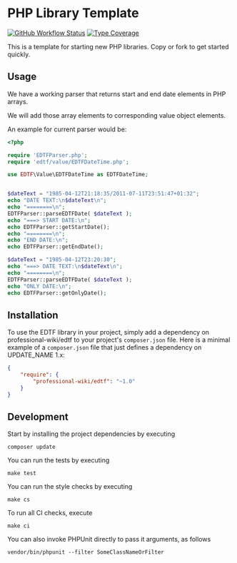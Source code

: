 # PHP Library Template

[![GitHub Workflow Status](https://img.shields.io/github/workflow/status/ProfessionalWiki/EDTF/CI)](https://github.com/ProfessionalWiki/EDTF/actions?query=workflow%3ACI)
[![Type Coverage](https://shepherd.dev/github/ProfessionalWiki/EDTF/coverage.svg)](https://shepherd.dev/github/ProfessionalWiki/EDTF)

This is a template for starting new PHP libraries. Copy or fork to get started quickly.

## Usage

We have a working parser that returns start and end date elements in PHP arrays.

We will add those array elements to corresponding value object elements.

An example for current parser would be:

```php
<?php

require 'EDTFParser.php';
require 'edtf/value/EDTFDateTime.php';

use EDTF\Value\EDTFDateTime as EDTFDateTime;


$dateText = "1985-04-12T21:18:35/2011-07-11T23:51:47+01:32";
echo "DATE TEXT:\n$dateText\n";
echo "========\n";
EDTFParser::parseEDTFDate( $dateText );
echo "===> START DATE:\n";
echo EDTFParser::getStartDate();
echo "========\n";
echo "END DATE:\n";
echo EDTFParser::getEndDate();

$dateText = "1985-04-12T23:20:30";
echo "===> DATE TEXT:\n$dateText\n";
echo "========\n";
EDTFParser::parseEDTFDate( $dateText );
echo "ONLY DATE:\n";
echo EDTFParser::getOnlyDate();
```

## Installation

To use the EDTF library in your project, simply add a dependency on professional-wiki/edtf
to your project's `composer.json` file. Here is a minimal example of a `composer.json`
file that just defines a dependency on UPDATE_NAME 1.x:

```json
{
    "require": {
        "professional-wiki/edtf": "~1.0"
    }
}
```

## Development

Start by installing the project dependencies by executing

    composer update

You can run the tests by executing

    make test
    
You can run the style checks by executing

    make cs
    
To run all CI checks, execute

    make ci
    
You can also invoke PHPUnit directly to pass it arguments, as follows

    vendor/bin/phpunit --filter SomeClassNameOrFilter

